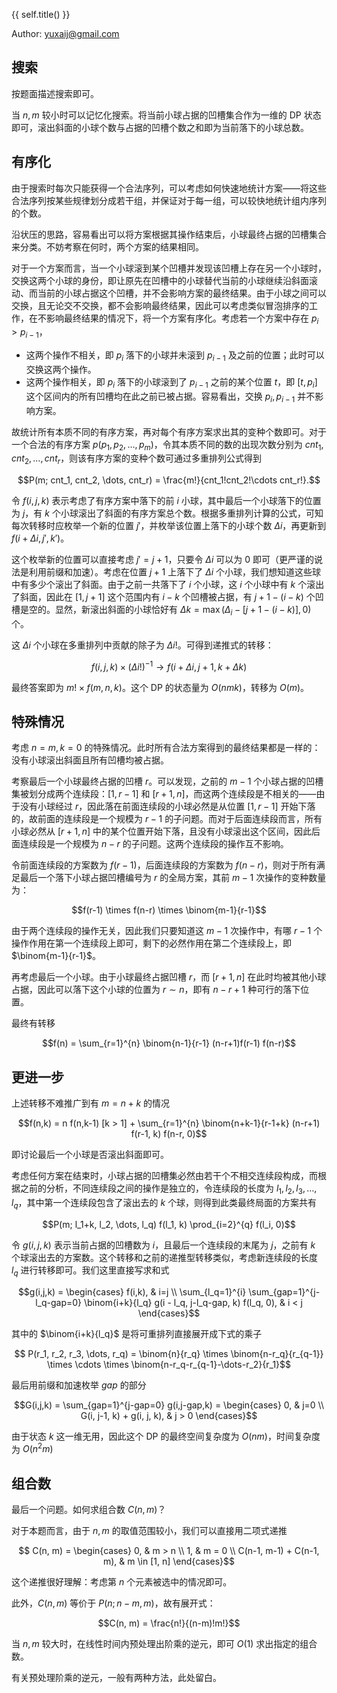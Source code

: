 {{ self.title() }}

Author: yuxaij@gmail.com

## 搜索

按题面描述搜索即可。

当 $n,m$ 较小时可以记忆化搜索。将当前小球占据的凹槽集合作为一维的 DP 状态即可，滚出斜面的小球个数与占据的凹槽个数之和即为当前落下的小球总数。

## 有序化

由于搜索时每次只能获得一个合法序列，可以考虑如何快速地统计方案——将这些合法序列按某些规律划分成若干组，并保证对于每一组，可以较快地统计组内序列的个数。

沿状压的思路，容易看出可以将方案根据其操作结束后，小球最终占据的凹槽集合来分类。不妨考察在何时，两个方案的结果相同。

对于一个方案而言，当一个小球滚到某个凹槽并发现该凹槽上存在另一个小球时，交换这两个小球的身份，即让原先在凹槽中的小球替代当前的小球继续沿斜面滚动、而当前的小球占据这个凹槽，并不会影响方案的最终结果。由于小球之间可以交换，且无论交不交换，都不会影响最终结果，因此可以考虑类似冒泡排序的工作，在不影响最终结果的情况下，将一个方案有序化。考虑若一个方案中存在 $p_i > p_{i-1}$，

+ 这两个操作不相关，即 $p_i$ 落下的小球并未滚到 $p_{i-1}$ 及之前的位置；此时可以交换这两个操作。
+ 这两个操作相关，即 $p_i$ 落下的小球滚到了 $p_{i-1}$ 之前的某个位置 $t$，即 $[t, p_i]$ 这个区间内的所有凹槽均在此之前已被占据。容易看出，交换 $p_{i}, p_{i-1}$ 并不影响方案。

故统计所有本质不同的有序方案，再对每个有序方案求出其的变种个数即可。对于一个合法的有序方案 $p(p_1, p_2, \dots, p_m)$，令其本质不同的数的出现次数分别为 $cnt_1, cnt_2, \dots, cnt_r$，则该有序方案的变种个数可通过多重排列公式得到 

$$P(m; cnt_1, cnt_2, \dots, cnt_r) = \frac{m!}{cnt_1!cnt_2!\cdots cnt_r!}.$$

令 $f(i,j,k)$ 表示考虑了有序方案中落下的前 $i$ 小球，其中最后一个小球落下的位置为 $j$，有 $k$ 个小球滚出了斜面的有序方案总个数。根据多重排列计算的公式，可知每次转移时应枚举一个新的位置 $j'$，并枚举该位置上落下的小球个数 $\Delta i$，再更新到 $f(i+\Delta i, j', k')$。

这个枚举新的位置可以直接考虑 $j'=j+1$，只要令 $\Delta i$ 可以为 $0$ 即可（更严谨的说法是利用前缀和加速）。考虑在位置 $j+1$ 上落下了 $\Delta i$ 个小球，我们想知道这些球中有多少个滚出了斜面。由于之前一共落下了 $i$ 个小球，这 $i$ 个小球中有 $k$ 个滚出了斜面，因此在 $[1,j+1]$ 这个范围内有 $i-k$ 个凹槽被占据，有 $j+1-(i-k)$ 个凹槽是空的。显然，新滚出斜面的小球恰好有 $\Delta k = \max \left(\Delta_i - [j+1-(i-k)], 0\right)$ 个。

这 $\Delta i$ 个小球在多重排列中贡献的除子为 $\Delta i!$。可得到递推式的转移：

$$ f(i,j,k) \times (\Delta i!)^{-1} \to f(i+\Delta i, j+1,k+\Delta k)$$

最终答案即为 $m! \times f(m, n, k)$。这个 DP 的状态量为 $O(nmk)$，转移为 $O(m)$。

## 特殊情况

考虑 $n=m,k=0$ 的特殊情况。此时所有合法方案得到的最终结果都是一样的：没有小球滚出斜面且所有凹槽均被占据。

考察最后一个小球最终占据的凹槽 $r$。可以发现，之前的 $m-1$ 个小球占据的凹槽集被划分成两个连续段：$[1,r-1]$ 和 $[r+1,n]$，而这两个连续段是不相关的——由于没有小球经过 $r$，因此落在前面连续段的小球必然是从位置 $[1,r-1]$ 开始下落的，故前面的连续段是一个规模为 $r-1$ 的子问题。而对于后面连续段而言，所有小球必然从 $[r+1,n]$ 中的某个位置开始下落，且没有小球滚出这个区间，因此后面连续段是一个规模为 $n-r$ 的子问题。这两个连续段的操作互不影响。

令前面连续段的方案数为 $f(r-1)$，后面连续段的方案数为 $f(n-r)$，则对于所有满足最后一个落下小球占据凹槽编号为 $r$ 的全局方案，其前 $m-1$ 次操作的变种数量为：

$$f(r-1) \times f(n-r) \times \binom{m-1}{r-1}$$

由于两个连续段的操作无关，因此我们只要知道这 $m-1$ 次操作中，有哪 $r-1$ 个操作作用在第一个连续段上即可，剩下的必然作用在第二个连续段上，即 $\binom{m-1}{r-1}$。

再考虑最后一个小球。由于小球最终占据凹槽 $r$，而 $[r+1,n]$ 在此时均被其他小球占据，因此可以落下这个小球的位置为 $r \sim n$，即有 $n-r+1$ 种可行的落下位置。

最终有转移

$$f(n) = \sum_{r=1}^{n} \binom{n-1}{r-1} (n-r+1)f(r-1) f(n-r)$$

## 更进一步

上述转移不难推广到有 $m=n+k$ 的情况

$$f(n,k) = n f(n,k-1) [k > 1] + \sum_{r=1}^{n} \binom{n+k-1}{r-1+k} (n-r+1) f(r-1, k) f(n-r, 0)$$

即讨论最后一个小球是否滚出斜面即可。

考虑任何方案在结束时，小球占据的凹槽集必然由若干个不相交连续段构成，而根据之前的分析，不同连续段之间的操作是独立的，令连续段的长度为 $l_1, l_2, l_3, \dots, l_q$，其中第一个连续段包含了滚出去的 $k$ 个球，则得到此类最终局面的方案共有

$$P(m; l_1+k, l_2, \dots, l_q) f(l_1, k) \prod_{i=2}^{q} f(l_i, 0)$$

令 $g(i,j,k)$ 表示当前占据的凹槽数为 $i$，且最后一个连续段的末尾为 $j$，之前有 $k$ 个球滚出去的方案数。这个转移和之前的递推型转移类似，考虑新连续段的长度 $l_q$ 进行转移即可。我们这里直接写求和式

$$g(i,j,k) = \begin{cases}
f(i,k), & i=j \\
\sum_{l_q=1}^{i} \sum_{gap=1}^{j-l_q-gap=0} \binom{i+k}{l_q} g(i - l_q, j-l_q-gap, k) f(l_q, 0), & i < j
\end{cases}$$

其中的 $\binom{i+k}{l_q}$ 是将可重排列直接展开成下式的乘子

$$ P(r_1, r_2, r_3, \dots, r_q) = \binom{n}{r_q} \times \binom{n-r_q}{r_{q-1}} \times \cdots \times \binom{n-r_q-r_{q-1}-\dots-r_2}{r_1}$$

最后用前缀和加速枚举 $gap$ 的部分

$$G(i,j,k) = \sum_{gap=1}^{j-gap=0} g(i,j-gap,k) = \begin{cases}
0, & j=0 \\
G(i, j-1, k) + g(i, j, k), & j > 0
\end{cases}$$

由于状态 $k$ 这一维无用，因此这个 DP 的最终空间复杂度为 $O(nm)$，时间复杂度为 $O(n^2m)$

## 组合数

最后一个问题。如何求组合数 $C(n, m)$？

对于本题而言，由于 $n,m$ 的取值范围较小，我们可以直接用二项式递推

$$ C(n, m) = \begin{cases}
0, & m > n \\
1, & m = 0 \\
C(n-1, m-1) + C(n-1, m), & m \in [1, n]
\end{cases}$$

这个递推很好理解：考虑第 $n$ 个元素被选中的情况即可。

此外，$C(n, m)$ 等价于 $P(n; n-m, m)$，故有展开式：

$$C(n, m) = \frac{n!}{(n-m)!m!}$$

当 $n,m$ 较大时，在线性时间内预处理出阶乘的逆元，即可 $O(1)$ 求出指定的组合数。

有关预处理阶乘的逆元，一般有两种方法，此处留白。
